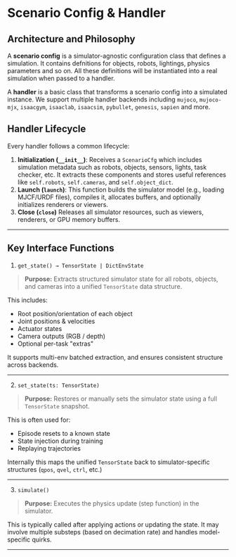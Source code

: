 
# Scenario Config & Handler

## Architecture and Philosophy

A **scenario config** is a simulator-agnostic configuration class that defines a simulation. It contains defnitions for objects, robots, lightings, physics parameters and so on. All these definitions will be instantiated into a real simulation when passed to a handler.

A **handler** is a basic class that transforms a scenario config into a simulated instance. We support multiple handler backends including `mujoco`, `mujoco-mjx`, `isaacgym`, `isaaclab`, `isaacsim`, `pybullet`, `genesis`, `sapien` and more.

##  Handler Lifecycle

Every handler follows a common lifecycle:

1. **Initialization (`__init__`)**:
    Receives a `ScenarioCfg` which includes simulation metadata such as robots, objects, sensors, lights, task checker, etc.
    It extracts these components and stores useful references like `self.robots`, `self.cameras`, and `self.object_dict`.
2. **Launch (`launch`)**:
    This function builds the simulator model (e.g., loading MJCF/URDF files), compiles it, allocates buffers, and optionally initializes renderers or viewers.
3. **Close (`close`)**
    Releases all simulator resources, such as viewers, renderers, or GPU memory buffers.

------

##  Key Interface Functions

1. `get_state() → TensorState | DictEnvState`

> **Purpose:** Extracts structured simulator state for all robots, objects, and cameras into a unified `TensorState` data structure.

This includes:

- Root position/orientation of each object
- Joint positions & velocities
- Actuator states
- Camera outputs (RGB / depth)
- Optional per-task "extras"

It supports multi-env batched extraction, and ensures consistent structure across backends.

------

2. `set_state(ts: TensorState)`

> **Purpose:** Restores or manually sets the simulator state using a full `TensorState` snapshot.

This is often used for:

- Episode resets to a known state
- State injection during training
- Replaying trajectories

Internally this maps the unified `TensorState` back to simulator-specific structures (`qpos`, `qvel`, `ctrl`, etc.)

------

3. `simulate()`

> **Purpose:** Executes the physics update (step function) in the simulator.

This is typically called after applying actions or updating the state. It may involve multiple substeps (based on decimation rate) and handles model-specific quirks.

------
